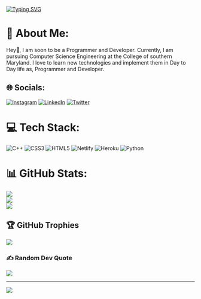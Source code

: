 [![Typing SVG](https://readme-typing-svg.herokuapp.com?size=30&vCenter=true&width=500&lines=Hey!+It's+Kartik+Thakur;Visit+kartik.gq;Learning+Web+Dev;Open-Source+Enthusiast;Computer+Science+Undergraduate)](https://git.io/typing-svg)
# 💫 About Me:
Hey👋, I am soon to be a Programmer and Developer. Currently, I am pursuing Computer Science Engineering at the College of southern Maryland. I love to learn new technologies and implement them in Day to Day life as, Programmer and Developer.


## 🌐 Socials:
[![Instagram](https://img.shields.io/badge/Instagram-%23E4405F.svg?logo=Instagram&logoColor=white)](https://instagram.com/kartik.gq) [![LinkedIn](https://img.shields.io/badge/LinkedIn-%230077B5.svg?logo=linkedin&logoColor=white)](https://linkedin.com/in/kartik7107) [![Twitter](https://img.shields.io/badge/Twitter-%231DA1F2.svg?logo=Twitter&logoColor=white)](https://twitter.com/kartik_op) 

# 💻 Tech Stack:
![C++](https://img.shields.io/badge/c++-%2300599C.svg?style=for-the-badge&logo=c%2B%2B&logoColor=white) ![CSS3](https://img.shields.io/badge/css3-%231572B6.svg?style=for-the-badge&logo=css3&logoColor=white) ![HTML5](https://img.shields.io/badge/html5-%23E34F26.svg?style=for-the-badge&logo=html5&logoColor=white) ![Netlify](https://img.shields.io/badge/netlify-%23000000.svg?style=for-the-badge&logo=netlify&logoColor=#00C7B7) ![Heroku](https://img.shields.io/badge/heroku-%23430098.svg?style=for-the-badge&logo=heroku&logoColor=white) ![Python](https://img.shields.io/badge/python-3670A0?style=for-the-badge&logo=python&logoColor=ffdd54)
# 📊 GitHub Stats:
![](https://github-readme-stats.vercel.app/api?username=kartikthakur7107&theme=dark&hide_border=false&include_all_commits=false&count_private=false)<br/>
![](https://github-readme-streak-stats.herokuapp.com/?user=kartikthakur7107&theme=dark&hide_border=false)<br/>
![](https://github-readme-stats.vercel.app/api/top-langs/?username=kartikthakur7107&theme=dark&hide_border=false&include_all_commits=false&count_private=false&layout=compact)

## 🏆 GitHub Trophies
![](https://github-profile-trophy.vercel.app/?username=kartikthakur7107&theme=radical&no-frame=false&no-bg=true&margin-w=4)

### ✍️ Random Dev Quote
![](https://quotes-github-readme.vercel.app/api?type=horizontal&theme=radical)

---
[![](https://visitcount.itsvg.in/api?id=kartikthakur7107&icon=0&color=0)](https://visitcount.itsvg.in)

<!-- Proudly created with GPRM ( https://gprm.itsvg.in ) -->
